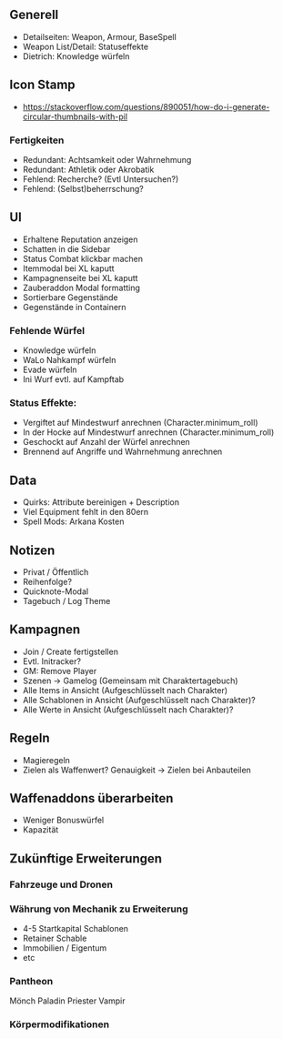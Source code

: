 ## Generell

- Detailseiten: Weapon, Armour, BaseSpell
- Weapon List/Detail: Statuseffekte
- Dietrich: Knowledge würfeln

## Icon Stamp

- https://stackoverflow.com/questions/890051/how-do-i-generate-circular-thumbnails-with-pil

### Fertigkeiten
- Redundant: Achtsamkeit oder Wahrnehmung
- Redundant: Athletik oder Akrobatik
- Fehlend: Recherche? (Evtl Untersuchen?)
- Fehlend: (Selbst)beherrschung?

## UI
- Erhaltene Reputation anzeigen
- Schatten in die Sidebar
- Status Combat klickbar machen
- Itemmodal bei XL kaputt
- Kampagnenseite bei XL kaputt
- Zauberaddon Modal formatting
- Sortierbare Gegenstände
- Gegenstände in Containern

### Fehlende Würfel

- Knowledge würfeln
- WaLo Nahkampf würfeln
- Evade würfeln
- Ini Wurf evtl. auf Kampftab

### Status Effekte:
  - Vergiftet auf Mindestwurf anrechnen (Character.minimum_roll)
  - In der Hocke auf Mindestwurf anrechnen (Character.minimum_roll)
  - Geschockt auf Anzahl der Würfel anrechnen
  - Brennend auf Angriffe und Wahrnehmung anrechnen

## Data

- Quirks: Attribute bereinigen + Description
- Viel Equipment fehlt in den 80ern
- Spell Mods: Arkana Kosten

## Notizen

* Privat / Öffentlich
* Reihenfolge?
* Quicknote-Modal
* Tagebuch / Log Theme

## Kampagnen

- Join / Create fertigstellen
- Evtl. Initracker?
- GM: Remove Player
- Szenen -> Gamelog (Gemeinsam mit Charaktertagebuch)
- Alle Items in Ansicht (Aufgeschlüsselt nach Charakter)
- Alle Schablonen in Ansicht (Aufgeschlüsselt nach Charakter)?
- Alle Werte in Ansicht (Aufgeschlüsselt nach Charakter)?

## Regeln

- Magieregeln
- Zielen als Waffenwert? Genauigkeit -> Zielen bei Anbauteilen

## Waffenaddons überarbeiten

- Weniger Bonuswürfel
- Kapazität

## Zukünftige Erweiterungen

### Fahrzeuge und Dronen

### Währung von Mechanik zu Erweiterung

- 4-5 Startkapital Schablonen
- Retainer Schable 
- Immobilien / Eigentum
- etc

### Pantheon
  Mönch
  Paladin
  Priester
  Vampir
  
### Körpermodifikationen

